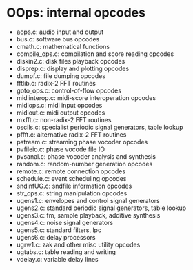 OOps: internal opcodes
===================

- aops.c: audio input and output
- bus.c: software bus opcodes
- cmath.c: mathematical functions
- compile_ops.c: compilation and score reading opcodes
- diskin2.c: disk files playback opcodes
- disprep.c: display and plotting opcodes
- dumpf.c:  file dumping opcodes
- fftlib.c: radix-2 FFT routines 
- goto_ops.c: control-of-flow opcodes
- midiinterop.c: midi-score interoperation opcodes
- midiops.c: midi input opcodes 
- midiout.c: midi output opcodes
- mxfft.c: non-radix-2 FFT routines
- oscils.c: specialist periodic signal generators, table lookup
- pffft.c: alternative radix-2 FFT routines
- pstream.c: streaming phase vocoder opcodes
- pvfileio.c: phase vocode file IO
- pvsanal.c: phase vocoder analysis and synthesis
- random.c: random-number generation opcodes
- remote.c: remote connection opcodes
- schedule.c: event scheduling opcodes
- sndinfUG.c: sndfile information opcodes
- str_ops.c: string manipulation opcodes
- ugens1.c: envelopes and control signal generators
- ugens2.c: standard periodic signal generators, table lookup
- ugens3.c: fm, sample playback, additive synthesis
- ugens4.c: noise signal generators
- ugens5.c: standard filters, lpc
- ugens6.c: delay processors
- ugrw1.c: zak and other misc utility opcodes
- ugtabs.c: table reading and writing
- vdelay.c: variable delay lines
